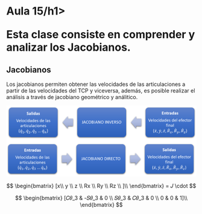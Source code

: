 <h1>Aula 15/h1>

Esta clase consiste en comprender y analizar los Jacobianos.

<h2>Jacobianos</h2>

Los jacobianos permiten obtener las velocidades de las articulaciones a partir de las velocidades del TCP y viceversa, además, es posible realizar el análisis a través de jacobiano geométrico y análitico.

![Jacobianos](image.png)

$$
\begin{bmatrix}
[x\\ 
y \\ 
z \\
Rx \\
Ry \\
Rz \\
]\\ 
\end{bmatrix} = 𝐽 \cdot 
$$

$$
\begin{bmatrix}
[𝐶𝜃_3 & -𝑆𝜃_3 & 0 \\ 
𝑆𝜃_3 & 𝐶𝜃_3 & 0 \\ 
0 & 0 & 1]\\ 
\end{bmatrix} 
$$